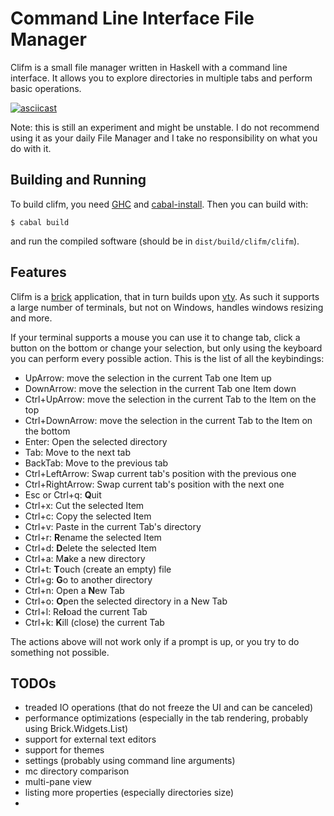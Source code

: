# Command Line Interface File Manager
Clifm is a small file manager written in Haskell with a command line interface. It allows you to explore directories in multiple tabs and perform basic operations.

[![asciicast](https://asciinema.org/a/LHfaWHtFKzp9KAYGEiGpns3mR.png)](https://asciinema.org/a/LHfaWHtFKzp9KAYGEiGpns3mR)

Note: this is still an experiment and might be unstable. I do not recommend using it as your daily File Manager and I take no responsibility on what you do with it.

## Building and Running
To build clifm, you need [GHC](https://www.haskell.org/ghc/) and [cabal-install](http://hackage.haskell.org/package/cabal-install). Then you can build with:

```
$ cabal build
```
and run the compiled software (should be in `dist/build/clifm/clifm`).

## Features
Clifm is a [brick](https://github.com/jtdaugherty/brick) application, that in turn builds upon [vty](https://github.com/jtdaugherty/vty). As such it supports a large number of terminals, but not on Windows, handles windows resizing and more.

If your terminal supports a mouse you can use it to change tab, click a button on the bottom or change your selection, but only using the keyboard you can perform every possible action. This is the list of all the keybindings:

- UpArrow: move the selection in the current Tab one Item up
- DownArrow: move the selection in the current Tab one Item down
- Ctrl+UpArrow: move the selection in the current Tab to the Item on the top
- Ctrl+DownArrow: move the selection in the current Tab to the Item on the bottom
- Enter: Open the selected directory
- Tab: Move to the next tab
- BackTab: Move to the previous tab
- Ctrl+LeftArrow: Swap current tab's position with the previous one
- Ctrl+RightArrow: Swap current tab's position with the next one
- Esc or Ctrl+q: **Q**uit
- Ctrl+x: Cut the selected Item
- Ctrl+c: Copy the selected Item
- Ctrl+v: Paste in the current Tab's directory
- Ctrl+r: **R**ename the selected Item
- Ctrl+d: **D**elete the selected Item
- Ctrl+a: M**a**ke a new directory
- Ctrl+t: **T**ouch (create an empty) file
- Ctrl+g: **G**o to another directory
- Ctrl+n: Open a **N**ew Tab
- Ctrl+o: **O**pen the selected directory in a New Tab
- Ctrl+l: Re**l**oad the current Tab
- Ctrl+k: **K**ill (close) the current Tab

The actions above will not work only if a prompt is up, or you try to do something not possible.

## TODOs
- treaded IO operations (that do not freeze the UI and can be canceled)
- performance optimizations (especially in the tab rendering, probably using Brick.Widgets.List)
- support for external text editors
- support for themes
- settings (probably using command line arguments)
- mc directory comparison
- multi-pane view
- listing more properties (especially directories size)
-
